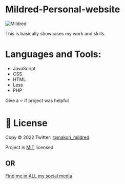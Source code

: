# Mildred-Personal-website

![Mildred](https://media.licdn.com/dms/image/C4D03AQGUvuzO97eRWg/profile-displayphoto-shrink_100_100/0/1559287377329?e=1672876800&v=beta&t=Q30iJghEAG5kEJXiMPL-beAAyesdrUB1wSNvDTb-EoY)

This is basically showcases my work and skills.
# Languages and Tools:
* JavaScript
* CSS
* HTML
* Less
* PHP

Give a ⭐ if project was helpful

# 📄 License

Copy © 2022 Twitter: [@makori_mildred](https://twitter.com/makori_mildred)

Project is [MIT](https://github.com/kwamboka1/personal-website/blob/gh-pages/LICENSE) licensed
## OR
[Find me in ALL my social media](https://linktr.ee/makori_mildred)
